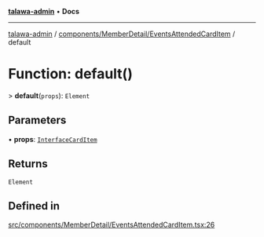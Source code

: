 [**talawa-admin**](../../../../README.md) • **Docs**

***

[talawa-admin](../../../../modules.md) / [components/MemberDetail/EventsAttendedCardItem](../README.md) / default

# Function: default()

\> **default**(`props`): `Element`

## Parameters

• **props**: [`InterfaceCardItem`](../interfaces/InterfaceCardItem.md)

## Returns

`Element`

## Defined in

[src/components/MemberDetail/EventsAttendedCardItem.tsx:26](https://github.com/PalisadoesFoundation/talawa-admin/blob/7a991b3aa824070bd53d6367f1ce7f072321af88/src/components/MemberDetail/EventsAttendedCardItem.tsx#L26)
